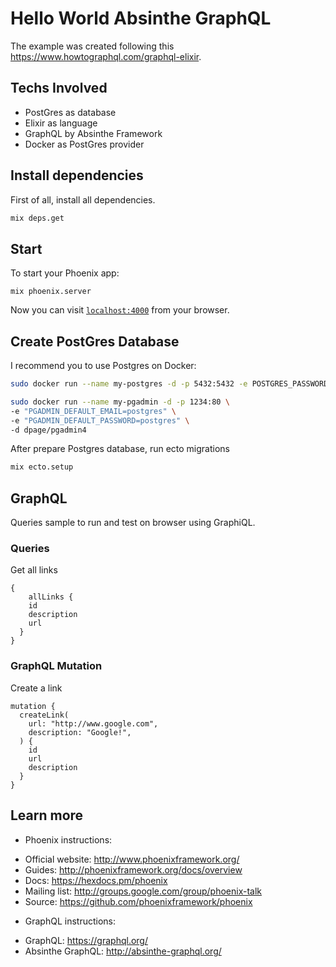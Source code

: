 # Hello World Absinthe GraphQL

The example was created following this https://www.howtographql.com/graphql-elixir.

## Techs Involved

- PostGres as database
- Elixir as language
- GraphQL by Absinthe Framework
- Docker as PostGres provider

## Install dependencies

First of all, install all dependencies.

```bash
mix deps.get
```

## Start

To start your Phoenix app:

`mix phoenix.server`

Now you can visit [`localhost:4000`](http://localhost:4000) from your browser.

## Create PostGres Database

I recommend you to use Postgres on Docker:

```bash
sudo docker run --name my-postgres -d -p 5432:5432 -e POSTGRES_PASSWORD=postgres -e POSTGRES_DATABASE=dev postgres:alpine

sudo docker run --name my-pgadmin -d -p 1234:80 \
-e "PGADMIN_DEFAULT_EMAIL=postgres" \
-e "PGADMIN_DEFAULT_PASSWORD=postgres" \
-d dpage/pgadmin4
```

After prepare Postgres database, run ecto migrations

```bash
mix ecto.setup
```

## GraphQL

Queries sample to run and test on browser using GraphiQL.

### Queries

Get all links

```
{
	allLinks {
    id
    description
    url
  }
}
```

### GraphQL Mutation
Create a link

```
mutation {
  createLink(
    url: "http://www.google.com",
    description: "Google!",
  ) {
    id
    url
    description
  }
}
```

## Learn more

  - Phoenix instructions:

  * Official website: http://www.phoenixframework.org/
  * Guides: http://phoenixframework.org/docs/overview
  * Docs: https://hexdocs.pm/phoenix
  * Mailing list: http://groups.google.com/group/phoenix-talk
  * Source: https://github.com/phoenixframework/phoenix

  - GraphQL instructions:

  * GraphQL: https://graphql.org/
  * Absinthe GraphQL: http://absinthe-graphql.org/
